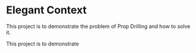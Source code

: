 # Elegant Context
This project is to demonstrate the problem of Prop Drilling and how to solve it.

This project is to demonstrate
